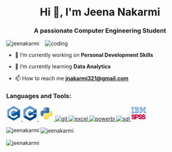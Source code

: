 <h1 align="center">Hi 👋, I'm Jeena Nakarmi</h1>
<h3 align="center">A passionate Computer Engineering Student</h3>

<img align="right" alt="coding" width="400" src="https://www.bing.com/th/id/OGC.bfe7c3ec69bf379f62a5de6a34acdc5d?pid=1.7&rurl=https%3a%2f%2fmiro.medium.com%2fmax%2f1400%2f1*qdAW1TjCN57h1lbuuzvchg.gif&ehk=w7OIa913DGrDOfbARBfao2orIGNsejbu%2fLu1qfTbQcM%3d">

<p align="left"> <img src="https://komarev.com/ghpvc/?username=jeenakarmi&label=Profile%20views&color=0e75b6&style=flat" alt="jeenakarmi" /> </p>

- 🔭 I’m currently working on **Personal Development Skills**

- 🌱 I’m currently learning **Data Analytics**

- 📫 How to reach me **jnakarmi321@gmail.com**

<!-- <h3 align="left">Connect with me: </h3> -->
<p align="left">
</p>

<h3 align="left">Languages and Tools:</h3>

<p align="left">
  <!-- Languages -->
  <a href="https://www.cprogramming.com/" target="_blank" rel="noreferrer"> <img src="https://raw.githubusercontent.com/devicons/devicon/master/icons/c/c-original.svg" alt="c" width="40" height="40"/> </a>
  <a href="https://www.w3schools.com/cpp/" target="_blank" rel="noreferrer"> <img src="https://raw.githubusercontent.com/devicons/devicon/master/icons/cplusplus/cplusplus-original.svg" alt="cplusplus" width="40" height="40"/> </a>
  <a href="https://www.python.org" target="_blank" rel="noreferrer"> <img src="https://raw.githubusercontent.com/devicons/devicon/master/icons/python/python-original.svg" alt="python" width="40" height="40"/> </
  <a href="https://git-scm.com/" target="_blank" rel="noreferrer"> <img src="https://www.vectorlogo.zone/logos/git-scm/git-scm-icon.svg" alt="git" width="40" height="40"/> </a>
  <a href="https://www.microsoft.com/excel/" target="_blank" rel="noreferrer"> <img src="https://img.icons8.com/color/48/000000/microsoft-excel-2019.png" alt="excel" width="40" height="40"/> </a>
  <a href="https://powerbi.microsoft.com/" target="_blank" rel="noreferrer"> <img src="https://img.icons8.com/color/48/000000/power-bi.png" alt="powerbi" width="40" height="40"/> </a>
  <a href="https://www.w3schools.com/sql/" target="_blank" rel="noreferrer"> <img src="https://img.icons8.com/color/48/000000/sql.png" alt="sql" width="40" height="40"/> </a>
  <a href="https://www.ibm.com/products/spss-statistics" target="_blank" rel="noreferrer"> <img src="https://raw.githubusercontent.com/devicons/devicon/master/icons/spss/spss-original.svg" alt="spss" width="40" height="40"/> </a>
</p>


<p><img align="left" src="https://github-readme-stats.vercel.app/api/top-langs?username=jeenakarmi&show_icons=true&locale=en&layout=compact" alt="jeenakarmi" /></p>

<p>&nbsp;<img align="center" src="https://github-readme-stats.vercel.app/api?username=jeenakarmi&show_icons=true&locale=en" alt="jeenakarmi" /></p>

<p><img align="center" src="https://github-readme-streak-stats.herokuapp.com/?user=jeenakarmi&" alt="jeenakarmi" /></p>
